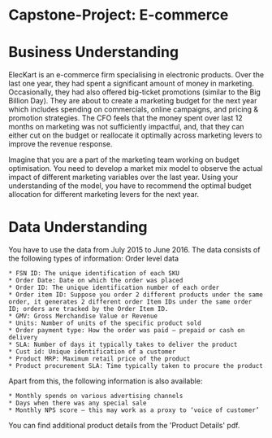# Capstone-Project: E-commerce
# Business Understanding

ElecKart is an e-commerce firm specialising in electronic products. Over the last one year, they had spent a significant amount of money in marketing. Occasionally, they had also offered big-ticket promotions (similar to the Big Billion Day). They are about to create a marketing budget for the next year which includes spending on commercials, online campaigns, and pricing & promotion strategies. The CFO feels that the money spent over last 12 months on marketing was not sufficiently impactful, and, that they can either cut on the budget or reallocate it optimally across marketing levers to improve the revenue response.

 Imagine that you are a part of the marketing team working on budget optimisation. You need to develop a market mix model to observe the actual impact of different marketing variables over the last year. Using your understanding of the model, you have to recommend the optimal budget allocation for different marketing levers for the next year.
 
# Data Understanding

You have to use the data from July 2015 to June 2016. The data consists of the following types of information:
Order level data

    * FSN ID: The unique identification of each SKU
    * Order Date: Date on which the order was placed
    * Order ID: The unique identification number of each order
    * Order item ID: Suppose you order 2 different products under the same order, it generates 2 different order Item IDs under the same order ID; orders are tracked by the Order Item ID.
    * GMV: Gross Merchandise Value or Revenue
    * Units: Number of units of the specific product sold
    * Order payment type: How the order was paid – prepaid or cash on delivery
    * SLA: Number of days it typically takes to deliver the product
    * Cust id: Unique identification of a customer
    * Product MRP: Maximum retail price of the product
    * Product procurement SLA: Time typically taken to procure the product

Apart from this, the following information is also available:

    * Monthly spends on various advertising channels
    * Days when there was any special sale
    * Monthly NPS score – this may work as a proxy to ‘voice of customer’

You can find additional product details from the 'Product Details' pdf.
